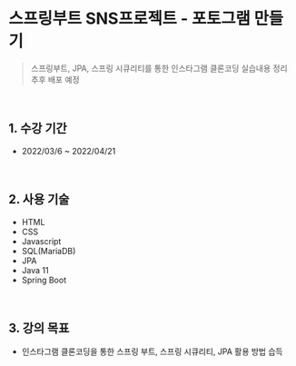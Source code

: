 # 스프링부트 SNS프로젝트 - 포토그램 만들기

>스프링부트, JPA, 스프링 시큐리티를 통한 인스타그램 클론코딩 실습내용 정리  
>추후 배포 예정

</br>

## 1. 수강 기간
* 2022/03/6 ~ 2022/04/21

</br>

## 2. 사용 기술
* HTML
* CSS
* Javascript
* SQL(MariaDB)
* JPA
* Java 11
* Spring Boot

</br>

## 3. 강의 목표
* 인스타그램 클론코딩을 통한 스프링 부트, 스프링 시큐리티, JPA 활용 방법 습득
